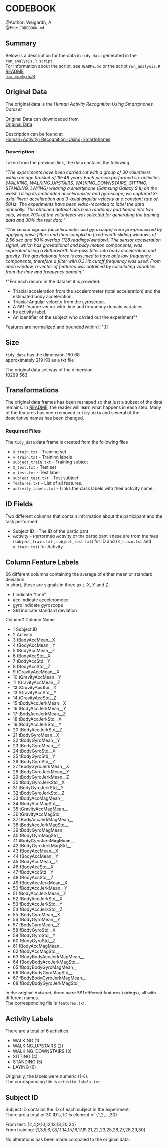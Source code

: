 # CODEBOOK
@Author: Weigardh, A  
@File: `CODEBOOK.md`  

## Summary

Below is a description for the data in  `tidy_data` generated in the `run_analysis.R script`.  
For information about the script, see `README.md` or the script `run_analysis.R`  
[README](https://github.com/anton-weigardh/Getting-and-Cleaning-Data/blob/master/README.md)   
[run_analysis.R](https://github.com/anton-weigardh/Getting-and-Cleaning-Data/blob/master/run_analysis.R)    

## Original Data
The original data is the *Human Activity Recognition Using Smartphones Dataset*  

Original Data can downloaded from  
[Original Data](https://d396qusza40orc.cloudfront.net/getdata%2Fprojectfiles%2FUCI%20HAR%20Dataset.zip)  

Description can be found at 
[Human+Activity+Recognition+Using+Smartphones](http://archive.ics.uci.edu/ml/datasets/Human+Activity+Recognition+Using+Smartphones)  

### Description
Taken from the previous link, the data contains the following.  

*"The experiments have been carried out with a group of 30 volunteers within an age bracket of 19-48 years. Each person performed six activities (WALKING, WALKING_UPSTAIRS, WALKING_DOWNSTAIRS, SITTING, STANDING, LAYING) wearing a smartphone (Samsung Galaxy S II) on the waist. Using its embedded accelerometer and gyroscope, we captured 3-axial linear acceleration and 3-axial angular velocity at a constant rate of 50Hz. The experiments have been video-recorded to label the data manually. The obtained dataset has been randomly partitioned into two sets, where 70% of the volunteers was selected for generating the training data and 30% the test data."*

*"The sensor signals (accelerometer and gyroscope) were pre-processed by applying noise filters and then sampled in fixed-width sliding windows of 2.56 sec and 50% overlap (128 readings/window). The sensor acceleration signal, which has gravitational and body motion components, was separated using a Butterworth low-pass filter into body acceleration and gravity. The gravitational force is assumed to have only low frequency components, therefore a filter with 0.3 Hz cutoff frequency was used. From each window, a vector of features was obtained by calculating variables from the time and frequency domain."*

*"For each record in the dataset it is provided: 
- Triaxial acceleration from the accelerometer (total acceleration) and the estimated body acceleration. 
- Triaxial Angular velocity from the gyroscope. 
- A 561-feature vector with time and frequency domain variables. 
- Its activity label. 
- An identifier of the subject who carried out the experiment"*

Features are normalized and bounded within [-1,1]

## Size
`tidy_data` has the dimension 
180 68  
approximately 219 KB as a txt file

The original data set was of the dimension  
10299 563

## Transformations
The original data frames has been reshaped so that just a subset of the data remains.
In [README](https://github.com/anton-weigardh/Getting-and-Cleaning-Data/blob/master/README.md), the reader will learn what happens in each step. Many of the features has been removed in `tidy_data` and several of the descriptive names has been changed.

### Required Files
The `tidy_data` data frame is created from the following files

* `X_train.txt` - Training set
* `y_train.txt` - Training labels
* `subject_train.txt` - Training subject
* `X_test.txt` - Test set
* `y_test.txt` - Test label
* `subject_test.txt` - Test subject
* `features.txt` - List of all features.
* `activity_labels.txt` - Links the class labels with their activity name.

## ID Fields
Two different columns that contain information about the participant and the task performed.

* Subject ID - The ID of the participant  
* Activity - Performed Activity of the participant
These are from the files (`subject_train.txt` , `subject_test.txt`) for ID and  (`X_train.txt` and `y_train.txt`) for Activity 

## Column Feature Labels
66 different columns containing the average of either mean or standard deviation.  
In short, these are signals in three axis, X, Y and Z.  
* t indicate "time"  
* acc indicate accelerometer
* gyro indicate gyroscope
* Std indicate standard deviation

Column# Column Name

* 1  Subject.ID
* 2	Activity
* 3	tBodyAccMean__X
* 4	tBodyAccMean__Y
* 5	tBodyAccMean__Z
* 6	tBodyAccStd__X
* 7	tBodyAccStd__Y
* 8	tBodyAccStd__Z
* 9	tGravityAccMean__X
* 10	tGravityAccMean__Y
* 11	tGravityAccMean__Z
* 12	tGravityAccStd__X
* 13	tGravityAccStd__Y
* 14	tGravityAccStd__Z
* 15	tBodyAccJerkMean__X
* 16	tBodyAccJerkMean__Y
* 17	tBodyAccJerkMean__Z
* 18	tBodyAccJerkStd__X
* 19	tBodyAccJerkStd__Y
* 20	tBodyAccJerkStd__Z
* 21	tBodyGyroMean__X
* 22	tBodyGyroMean__Y
* 23	tBodyGyroMean__Z
* 24	tBodyGyroStd__X
* 25	tBodyGyroStd__Y
* 26	tBodyGyroStd__Z
* 27	tBodyGyroJerkMean__X
* 28	tBodyGyroJerkMean__Y
* 29	tBodyGyroJerkMean__Z
* 30	tBodyGyroJerkStd__X
* 31	tBodyGyroJerkStd__Y
* 32	tBodyGyroJerkStd__Z
* 33	tBodyAccMagMean__
* 34	tBodyAccMagStd__
* 35	tGravityAccMagMean__
* 36	tGravityAccMagStd__
* 37	tBodyAccJerkMagMean__
* 38	tBodyAccJerkMagStd__
* 39	tBodyGyroMagMean__
* 40	tBodyGyroMagStd__
* 41	tBodyGyroJerkMagMean__
* 42	tBodyGyroJerkMagStd__
* 43	fBodyAccMean__X
* 44	fBodyAccMean__Y
* 45	fBodyAccMean__Z
* 46	fBodyAccStd__X
* 47	fBodyAccStd__Y
* 48	fBodyAccStd__Z
* 49	fBodyAccJerkMean__X
* 50	fBodyAccJerkMean__Y
* 51	fBodyAccJerkMean__Z
* 52	fBodyAccJerkStd__X
* 53	fBodyAccJerkStd__Y
* 54	fBodyAccJerkStd__Z
* 55	fBodyGyroMean__X
* 56	fBodyGyroMean__Y
* 57	fBodyGyroMean__Z
* 58	fBodyGyroStd__X
* 59	fBodyGyroStd__Y
* 60	fBodyGyroStd__Z
* 61	fBodyAccMagMean__
* 62	fBodyAccMagStd__
* 63	fBodyBodyAccJerkMagMean__
* 64	fBodyBodyAccJerkMagStd__
* 65	fBodyBodyGyroMagMean__
* 66	fBodyBodyGyroMagStd__
* 67	fBodyBodyGyroJerkMagMean__
* 68	fBodyBodyGyroJerkMagStd__

In the original data set, there were 561 different features (strings), all with different names.  
The corresponding file is `features.txt`.

## Activity Labels
There are a total of 6 activities
* WALKING (1)
* WALKING_UPSTAIRS (2)
* WALKING_DOWNSTAIRS (3)
* SITTING (4)
* STANDING (5)
* LAYING (6)  

Originally, the labels were numeric (1-6).  
The corresponding file is `activity_labels.txt`.

## Subject ID
Subject ID contains the ID of each subject in the experiment.  
There are a total of 30 ID's, ID is element of {1,2,...,30}

From test: {2,4,9,10,12,13,18,20,24}  
From training: {1,3,5,6,7,8,11,14,15,16,17,19,21,22,23,25,26,27,28,29,30}  

No alterations has been made compared to the original data.

